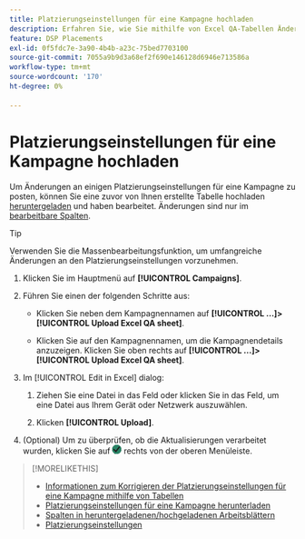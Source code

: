 ```yaml
---
title: Platzierungseinstellungen für eine Kampagne hochladen
description: Erfahren Sie, wie Sie mithilfe von Excel QA-Tabellen Änderungen an wichtigen Platzierungseinstellungen für eine Kampagne hochladen können.
feature: DSP Placements
exl-id: 0f5fdc7e-3a90-4b4b-a23c-75bed7703100
source-git-commit: 7055a9b9d3a68ef2f690e146128d6946e713586a
workflow-type: tm+mt
source-wordcount: '170'
ht-degree: 0%

---
```


# Platzierungseinstellungen für eine Kampagne hochladen

Um Änderungen an einigen Platzierungseinstellungen für eine Kampagne zu posten, können Sie eine zuvor von Ihnen erstellte Tabelle hochladen [heruntergeladen](qa-sheet-download.md) und haben bearbeitet. Änderungen sind nur im [bearbeitbare Spalten](qa-sheet-columns.md).

>[!TIP]
>
>Verwenden Sie die Massenbearbeitungsfunktion, um umfangreiche Änderungen an den Platzierungseinstellungen vorzunehmen.<!-- add link once we have help on it -->

1. Klicken Sie im Hauptmenü auf **[!UICONTROL Campaigns]**.

1. Führen Sie einen der folgenden Schritte aus:

   * Klicken Sie neben dem Kampagnennamen auf **[!UICONTROL ...]>[!UICONTROL Upload Excel QA sheet]**.

   * Klicken Sie auf den Kampagnennamen, um die Kampagnendetails anzuzeigen. Klicken Sie oben rechts auf **[!UICONTROL ...]>[!UICONTROL Upload Excel QA sheet]**.

1. Im [!UICONTROL Edit in Excel] dialog:

   1. Ziehen Sie eine Datei in das Feld oder klicken Sie in das Feld, um eine Datei aus Ihrem Gerät oder Netzwerk auszuwählen.

   1. Klicken **[!UICONTROL Upload]**.

1. (Optional) Um zu überprüfen, ob die Aktualisierungen verarbeitet wurden, klicken Sie auf ![Aufträge](/help/dsp/assets/downloads.png) rechts von der oberen Menüleiste.

>[!MORELIKETHIS]
>
>* [Informationen zum Korrigieren der Platzierungseinstellungen für eine Kampagne mithilfe von Tabellen](qa-about.md)
>* [Platzierungseinstellungen für eine Kampagne herunterladen](qa-sheet-download.md)
>* [Spalten in heruntergeladenen/hochgeladenen Arbeitsblättern](qa-sheet-columns.md)
>* [Platzierungseinstellungen](/help/dsp/campaign-management/placements/placement-settings.md)

